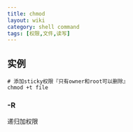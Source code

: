 ```yaml
---
title: chmod
layout: wiki
category: shell command
tags: [权限,文件,读写]
---
```


## 实例

```
# 添加sticky权限『只有owner和root可以删除』
chmod +t file
```

### -R

递归加权限
